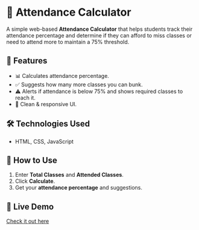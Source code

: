 # 🎯 Attendance Calculator

A simple web-based **Attendance Calculator** that helps students track their attendance percentage and determine if they can afford to miss classes or need to attend more to maintain a 75% threshold.

## 🚀 Features
- 📊 Calculates attendance percentage.
- ✅ Suggests how many more classes you can bunk.
- ⚠️ Alerts if attendance is below 75% and shows required classes to reach it.
- 🎨 Clean & responsive UI.

## 🛠️ Technologies Used
- HTML, CSS, JavaScript

## 🔧 How to Use
1. Enter **Total Classes** and **Attended Classes**.
2. Click **Calculate**.
3. Get your **attendance percentage** and suggestions.

## 📌 Live Demo
[Check it out here](https://attendance-calculator-eight.vercel.app/)

